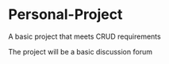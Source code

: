 # Personal-Project
A basic project that meets CRUD requirements

The project will be a basic discussion forum
